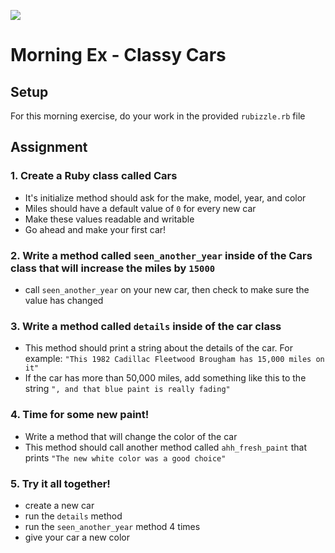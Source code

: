 ![](https://i.giphy.com/11eMJrshugz1PW.gif)

# Morning Ex - Classy Cars

## Setup
For this morning exercise, do your work in the provided `rubizzle.rb` file

## Assignment

### 1. Create a Ruby class called Cars
 - It's initialize method should ask for the make, model, year, and color
 - Miles should have a default value of `0` for every new car
 - Make these values readable and writable
 - Go ahead and make your first car!

### 2. Write a method called `seen_another_year` inside of the Cars class that will increase the miles by `15000`
 - call `seen_another_year` on your new car, then check to make sure the value has changed

### 3. Write a method called `details` inside of the car class
   - This method should print a string about the details of the car. For example: `"This 1982 Cadillac Fleetwood Brougham has 15,000 miles on it"`
   - If the car has more than 50,000 miles, add something like this to the string `", and that blue paint is really fading"`

### 4. Time for some new paint!
  - Write a method that will change the color of the car
  - This method should call another method called `ahh_fresh_paint` that prints `"The new white color was a good choice"`

### 5. Try it all together!
  - create a new car
  - run the `details` method
  - run the `seen_another_year` method 4 times
  - give your car a new color
